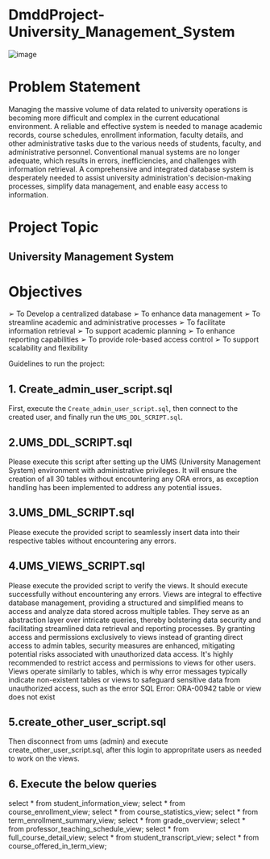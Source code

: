 # DmddProject-University_Management_System

![image](https://github.com/ChakradharAbhinay/DmddProject-University_Management_System/assets/145234036/a3e2fd87-0627-45c8-a34e-3c8b2407fa2e)


# Problem Statement
Managing the massive volume of data related to university operations is becoming more difficult and complex in the current educational environment. A reliable and effective system is needed to manage academic records, course schedules, enrollment information, faculty details, and other administrative tasks due to the various needs of students, faculty, and administrative personnel. Conventional manual systems are no longer adequate, which results in errors, inefficiencies, and challenges with information retrieval. A comprehensive and integrated database system is desperately needed to assist university administration's decision-making processes, simplify data management, and enable easy access to information.


# Project Topic
## University Management System

# Objectives
➢ To Develop a centralized database
➢ To enhance data management
➢ To streamline academic and administrative processes ➢ To facilitate information retrieval
➢ To support academic planning
➢ To enhance reporting capabilities
➢ To provide role-based access control
➢ To support scalability and flexibility


Guidelines to run the project:

## 1. Create_admin_user_script.sql
First, execute the `Create_admin_user_script.sql`, then connect to the created user, and finally run the `UMS_DDL_SCRIPT.sql`.


## 2.UMS_DDL_SCRIPT.sql
Please execute this script after setting up the UMS (University Management System) environment with administrative privileges. It will ensure the creation of all 30 tables without encountering any ORA errors, as exception handling has been implemented to address any potential issues.

## 3.UMS_DML_SCRIPT.sql
Please execute the provided script to seamlessly insert data into their respective tables without encountering any errors.

## 4.UMS_VIEWS_SCRIPT.sql
Please execute the provided script to verify the views. It should execute successfully without encountering any errors. Views are integral to effective database management, providing a structured and simplified means to access and analyze data stored across multiple tables. They serve as an abstraction layer over intricate queries, thereby bolstering data security and facilitating streamlined data retrieval and reporting processes. By granting access and permissions exclusively to views instead of granting direct access to admin tables, security measures are enhanced, mitigating potential risks associated with unauthorized data access. It's highly recommended to restrict access and permissions to views for other users. Views operate similarly to tables, which is why error messages typically indicate non-existent tables or views to safeguard sensitive data from unauthorized access, such as the error SQL Error: ORA-00942 table or view does not exist

## 5.create_other_user_script.sql
Then disconnect from ums (admin) and execute create_other_user_script.sql, after this login to appropritate users as needed to work on the views.

## 6. Execute the below queries
select * from student_information_view;
select * from course_enrollment_view;
select * from course_statistics_view;
select * from term_enrollment_summary_view;
select * from grade_overview;
select * from professor_teaching_schedule_view;
select * from full_course_detail_view;
select * from student_transcript_view;
select * from course_offered_in_term_view;

